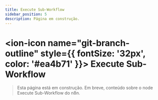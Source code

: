 ```yaml
---
title: Execute Sub-Workflow
sidebar_position: 5
description: Página em construção.
---
```


# <ion-icon name="git-branch-outline" style={{ fontSize: '32px', color: '#ea4b71' }}></ion-icon> Execute Sub-Workflow

> Esta página está em construção. Em breve, conteúdo sobre o node Execute Sub-Workflow do n8n. 